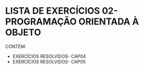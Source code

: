 <h1>LISTA DE EXERCÍCIOS 02- PROGRAMAÇÃO ORIENTADA À OBJETO</h1>
<p>CONTÉM:</p>
<ul>
  <li>EXERCÍCIOS RESOLVIDOS- CAP04</li>
  <li>EXERCÍCIOS RESOLVIDOS- CAP05</li>
  

</ul>
